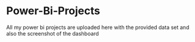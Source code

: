 # Power-Bi-Projects
All my power bi projects are uploaded here with the provided data set and also the screenshot of the dashboard
